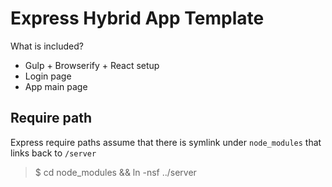 Express Hybrid App Template
===========================

What is included?

- Gulp + Browserify + React setup
- Login page
- App main page

Require path
------------

Express require paths assume that there is symlink under `node_modules` that links
back to `/server`

>  $ cd node_modules && ln -nsf ../server 